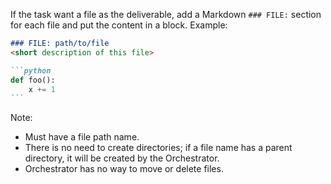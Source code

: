 If the task want a file as the deliverable, add a Markdown `### FILE:` section for each file and put the content
in a block. Example:

````markdown
### FILE: path/to/file
<short description of this file>

```python
def foo():
    x += 1 
```
````

Note:
* Must have a file path name.
* There is no need to create directories; if a file name has a parent directory, it will be created by the Orchestrator.
* Orchestrator has no way to move or delete files.
